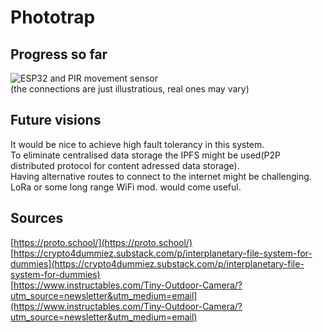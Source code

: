 # Phototrap

## Progress so far  
![ESP32 and PIR movement sensor](https://github.com/romankiss/R-IoT/assets/59760649/923af352-fe12-4d16-89da-fdbeb8ebde39)      
(the connections are just illustratious, real ones may vary)

## Future visions  
It would be nice to achieve high fault tolerancy in this system.     
To eliminate centralised data storage the IPFS might be used(P2P distributed protocol for content adressed data storage).  
Having alternative routes to connect to the internet might be challenging. LoRa or some long range WiFi mod. would come useful.  

## Sources  
[https://proto.school/](https://proto.school/)   
[https://crypto4dummiez.substack.com/p/interplanetary-file-system-for-dummies](https://crypto4dummiez.substack.com/p/interplanetary-file-system-for-dummies)  
[https://www.instructables.com/Tiny-Outdoor-Camera/?utm_source=newsletter&utm_medium=email](https://www.instructables.com/Tiny-Outdoor-Camera/?utm_source=newsletter&utm_medium=email)
